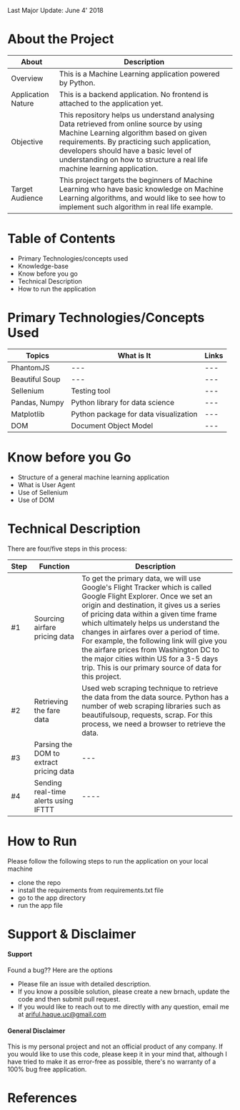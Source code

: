 Last Major Update: June 4' 2018 



About the Project
===
About | Description
---- | ----
Overview | This is a Machine Learning application powered by Python. | The objective of this application is to help us find cheap airfares between an origin and one/several destination places using Python Machine learning techniques.
Application Nature | This is a backend application. No frontend is attached to the application yet. 
Objective | This repository helps us understand analysing Data retrieved from online source by using Machine Learning algorithm based on given requirements. By practicing such application, developers should have a basic level of understanding on how to structure a real life machine learning application. 
Target Audience | This project targets the beginners of Machine Learning who have basic knowledge on Machine Learning algorithms, and would like to see how to implement such algorithm in real life example. 




Table of Contents
===
 - Primary Technologies/concepts used
 - Knowledge-base
 - Know before you go
 - Technical Description
 - How to run the application



Primary Technologies/Concepts Used
=========
Topics | What is It | Links
----- | ---- | ----
PhantomJS | --- | ---
Beautiful Soup | --- | ---
Sellenium | Testing tool | ---
Pandas, Numpy | Python library for data science | ---
Matplotlib | Python package for data visualization | ---
DOM | Document Object Model | ---
  

Know before you Go
======
 - Structure of a general machine learning application
 - What is User Agent
 - Use of Sellenium 
 - Use of DOM

Technical Description
===
There are four/five steps in this process:
<br />

Step | Function | Description
--- | --- | ---
#1 | Sourcing airfare pricing data | To get the primary data, we will use Google's Flight Tracker which is called Google Flight Explorer. Once we set an origin and destination, it gives us a series of pricing data within a given time frame which ultimately helps us understand the changes in airfares over a period of time. For example, the following link will give you the airfare prices from Washington DC to the major cities within US for a 3-5 days trip. This is our primary source of data for this project.
#2 | Retrieving the fare data | Used web scraping technique to retrieve the data from the data source. Python has a number of web scraping libraries such as beautifulsoup, requests, scrap. For this process, we need a browser to retrieve the data. 
#3 | Parsing the DOM to extract pricing data | ---
#4 | Sending real-time alerts using IFTTT | ----



How to Run
===
Please follow the following steps to run the application on your local machine
  - clone the repo
  - install the requirements from requirements.txt file
  - go to the app directory
  - run the app file

  

Support & Disclaimer
===
#### Support
Found a bug?? Here are the options
  - Please file an issue with detailed description.
  - If you know a possible solution, please create a new brnach, update the code and then submit pull request.
  - If you would  like to reach out to me directly with any question, email me at ariful.haque.uc@gmail.com

#### General Disclaimer
This is my personal project and not an official product of any company. If you would like to use this code, please keep it in your mind that, although I have tried to make it as error-free as possible, there's no warranty of a 100% bug free application. 




References
===
<!--
https://www.google.com/flights/explore/#explore;f=IAD,DCA,BWI;t=r-United+States-0x54eab584e432360b%253A0x1c3bb99243deb742;li=3;lx=5;d=2018-04-30
-->

